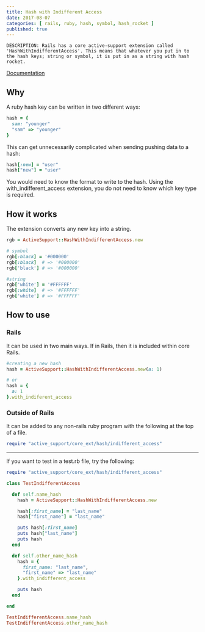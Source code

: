 ```yaml
---
title: Hash with Indifferent Access
date: 2017-08-07
categories: [ rails, ruby, hash, symbol, hash_rocket ]
published: true
---
```


    DESCRIPTION: Rails has a core active-support extension called 'HashWithIndifferentAccess'. This means that whatever you put in to the hash keys; string or symbol, it is put in as a string with hash rocket.

[Documentation](http://api.rubyonrails.org/classes/ActiveSupport/HashWithIndifferentAccess.html)

## Why

A ruby hash key can be written in two different ways:

```rb
hash = {
  sam: "younger"
  "sam" => "younger"
}
```

This can get unnecessarily complicated when sending pushing data to a hash:

```rb
hash[:new] = "user"
hash["new"] = "user"
```

You would need to know the format to write to the hash. Using the with_indifferent_access extension, you do not need to know which key type is required.

## How it works

The extension converts any new key into a string.

```rb
rgb = ActiveSupport::HashWithIndifferentAccess.new

# symbol
rgb[:black] = '#000000'
rgb[:black]  # => '#000000'
rgb['black'] # => '#000000'

#string
rgb['white'] = '#FFFFFF'
rgb[:white]  # => '#FFFFFF'
rgb['white'] # => '#FFFFFF'
```

## How to use

### Rails

It can be used in two main ways. If in Rails, then it is included within core Rails.

```rb
#creating a new hash
hash = ActiveSupport::HashWithIndifferentAccess.new(a: 1)

# or
hash = {
  a: 1
}.with_indiferent_access
```

### Outside of Rails

It can be added to any non-rails ruby program with the following at the top of a file.

```rb
require "active_support/core_ext/hash/indifferent_access"
```

---

If you want to test in a test.rb file, try the following:

```rb
require "active_support/core_ext/hash/indifferent_access"

class TestIndifferentAccess

  def self.name_hash
    hash = ActiveSupport::HashWithIndifferentAccess.new

    hash[:first_name] = "last_name"
    hash["first_name"] = "last_name"

    puts hash[:first_name]
    puts hash["last_name"]
    puts hash
  end

  def self.other_name_hash
    hash = {
      first_name: "last_name",
      "first_name" => "last_name"
    }.with_indifferent_access

    puts hash
  end

end

TestIndifferentAccess.name_hash
TestIndifferentAccess.other_name_hash
```
